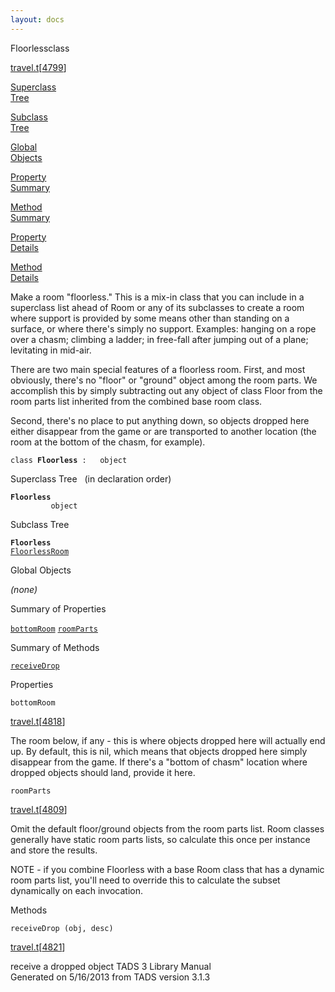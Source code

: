 ```yaml
---
layout: docs
---
```

<span class="title">Floorless</span><span class="type">class</span>

[travel.t](../file/travel.t.html)\[[4799](../source/travel.t.html#4799)\]

[Superclass  
Tree](#_SuperClassTree_)

[Subclass  
Tree](#_SubClassTree_)

[Global  
Objects](#_ObjectSummary_)

[Property  
Summary](#_PropSummary_)

[Method  
Summary](#_MethodSummary_)

[Property  
Details](#_Properties_)

[Method  
Details](#_Methods_)



Make a room "floorless." This is a mix-in class that you can include in
a superclass list ahead of Room or any of its subclasses to create a
room where support is provided by some means other than standing on a
surface, or where there's simply no support. Examples: hanging on a rope
over a chasm; climbing a ladder; in free-fall after jumping out of a
plane; levitating in mid-air.

There are two main special features of a floorless room. First, and most
obviously, there's no "floor" or "ground" object among the room parts.
We accomplish this by simply subtracting out any object of class Floor
from the room parts list inherited from the combined base room class.

Second, there's no place to put anything down, so objects dropped here
either disappear from the game or are transported to another location
(the room at the bottom of the chasm, for example).

`class `**`Floorless`**` :   object`



<span id="_SuperClassTree_"></span>



<span class="hdln">Superclass Tree</span>   (in declaration order)



**`Floorless`**  
`         object`  
<span id="_SubClassTree_"></span>



<span class="hdln">Subclass Tree</span>  



**`Floorless`**  
[`FloorlessRoom`](../object/FloorlessRoom.html)  
<span id="_ObjectSummary_"></span>



<span class="hdln">Global Objects</span>  



*(none)* <span id="_PropSummary_"></span>



<span class="hdln">Summary of Properties</span>  



[`bottomRoom`](#bottomRoom) [`roomParts`](#roomParts)

<span id="_MethodSummary_"></span>



<span class="hdln">Summary of Methods</span>  



[`receiveDrop`](#receiveDrop)

<span id="_Properties_"></span>



<span class="hdln">Properties</span>  



<span id="bottomRoom"></span>

`bottomRoom`

[travel.t](../file/travel.t.html)\[[4818](../source/travel.t.html#4818)\]



The room below, if any - this is where objects dropped here will
actually end up. By default, this is nil, which means that objects
dropped here simply disappear from the game. If there's a "bottom of
chasm" location where dropped objects should land, provide it here.



<span id="roomParts"></span>

`roomParts`

[travel.t](../file/travel.t.html)\[[4809](../source/travel.t.html#4809)\]



Omit the default floor/ground objects from the room parts list. Room
classes generally have static room parts lists, so calculate this once
per instance and store the results.

NOTE - if you combine Floorless with a base Room class that has a
dynamic room parts list, you'll need to override this to calculate the
subset dynamically on each invocation.



<span id="_Methods_"></span>



<span class="hdln">Methods</span>  



<span id="receiveDrop"></span>

`receiveDrop (obj, desc)`

[travel.t](../file/travel.t.html)\[[4821](../source/travel.t.html#4821)\]



receive a dropped object
TADS 3 Library Manual  
Generated on 5/16/2013 from TADS version 3.1.3


